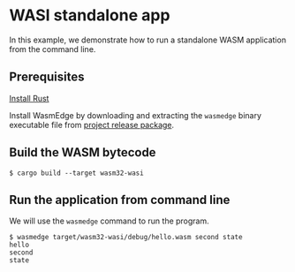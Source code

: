 # WASI standalone app

In this example, we demonstrate how to run a standalone WASM application from the command line.

## Prerequisites

[Install Rust](https://www.rust-lang.org/tools/install)

Install WasmEdge by downloading and extracting the `wasmedge` binary executable file from [project release package](https://github.com/WasmEdge/WasmEdge/releases/).

## Build the WASM bytecode

```
$ cargo build --target wasm32-wasi
```

## Run the application from command line

We will use the `wasmedge` command to run the program.

```
$ wasmedge target/wasm32-wasi/debug/hello.wasm second state
hello
second
state
```


